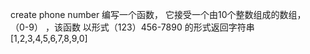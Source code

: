 create phone number
编写一个函数， 它接受一个由10个整数组成的数组， （0-9） ，该函数
以形式（123）456-7890 的形式返回字符串
[1,2,3,4,5,6,7,8,9,0]